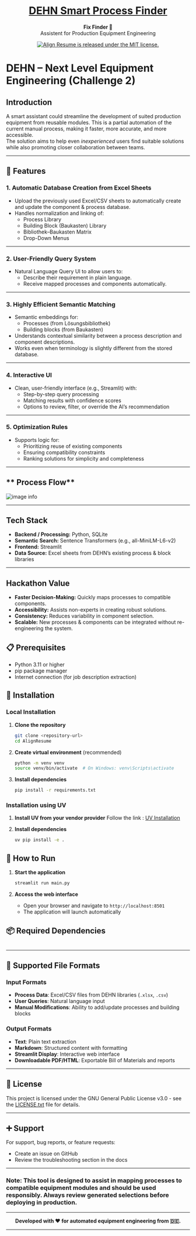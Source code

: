 <h1 align="center">
  <a href="">
    DEHN Smart Process Finder 
  </a>
</h1>
<p align="center">
  <strong>Fix Finder 📑</strong>
  <br>
  Assistent for Production Equipment Engineering
</p>

<p align="center">
  <a href="https://github.com/HaarisIqubal/AlignResume/blob/main/LICENSE.txt">
    <img src="https://img.shields.io/badge/license-GPL3.0-blue.svg" alt="Align Resume is released under the MIT license." />
  </a>
</p>

# **DEHN – Next Level Equipment Engineering (Challenge 2)**

## **Introduction**
A smart assistant could streamline the development of suited production equipment from reusable modules. This is a partial automation of the current manual process, making it faster, more accurate, and more accessible.  
The solution aims to help even *inexperienced* users find suitable solutions while also promoting closer collaboration between teams.

---

## **🚀 Features**

### **1. Automatic Database Creation from Excel Sheets**
- Upload the previously used Excel/CSV sheets to automatically create and update the component & process database.
- Handles normalization and linking of:
  - Process Library
  - Building Block (Baukasten) Library
  - Bibliothek–Baukasten Matrix
  - Drop-Down Menus

---

### **2. User-Friendly Query System**
- Natural Language Query UI to allow users to:
  - Describe their requirement in plain language.
  - Receive mapped processes and components automatically.

---

### **3. Highly Efficient Semantic Matching**
- Semantic embeddings for:
  - Processes (from Lösungsbibliothek)
  - Building blocks (from Baukasten)
- Understands contextual similarity between a process description and component descriptions.
- Works even when terminology is slightly different from the stored database.

---

### **4. Interactive UI**
- Clean, user-friendly interface (e.g., Streamlit) with:
  - Step-by-step query processing
  - Matching results with confidence scores
  - Options to review, filter, or override the AI’s recommendation

---

### **5. Optimization Rules**
- Supports logic for:
  - Prioritizing reuse of existing components
  - Ensuring compatibility constraints
  - Ranking solutions for simplicity and completeness


---

## ** Process Flow**
![image info](./images/process_graph.png)


---

## **Tech Stack**
- **Backend / Processing:** Python, SQLite
- **Semantic Search:** Sentence Transformers (e.g., all-MiniLM-L6-v2)
- **Frontend:** Streamlit
- **Data Source:** Excel sheets from DEHN’s existing process & block libraries

---

## **Hackathon Value**
- **Faster Decision-Making:** Quickly maps processes to compatible components.
- **Accessibility:** Assists non-experts in creating robust solutions.
- **Consistency:** Reduces variability in component selection.
- **Scalable:** New processes & components can be integrated without re-engineering the system.


## 📋 Prerequisites

- Python 3.11 or higher
- pip package manager
- Internet connection (for job description extraction)

## 🔧 Installation

### Local Installation

1. **Clone the repository**
   ```bash
   git clone <repository-url>
   cd AlignResume
   ```

2. **Create virtual environment** (recommended)
   ```bash
   python -m venv venv
   source venv/bin/activate  # On Windows: venv\Scripts\activate
   ```

3. **Install dependencies**
   ```bash
   pip install -r requirements.txt
   ```

### Installation using UV

1. **Install UV from your vendor provider**
   Follow the link : [UV Installation](https://docs.astral.sh/uv/getting-started/installation/)

2. **Install dependencies**
   ```bash
   uv pip install -e .
   ```

## 🚀 How to Run

1. **Start the application**
   ```bash
   streamlit run main.py
   ```

2. **Access the web interface**
   - Open your browser and navigate to `http://localhost:8501`
   - The application will launch automatically

## 📦 Required Dependencies

```

```


---

## 💾 Supported File Formats

### Input Formats
- **Process Data**: Excel/CSV files from DEHN libraries (`.xlsx`, `.csv`)
- **User Queries**: Natural language input
- **Manual Modifications**: Ability to add/update processes and building blocks

### Output Formats
- **Text**: Plain text extraction
- **Markdown**: Structured content with formatting
- **Streamlit Display**: Interactive web interface
- **Downloadable PDF/HTML**: Exportable Bill of Materials and reports

---

## 📄 License

This project is licensed under the GNU General Public License v3.0 - see the [LICENSE.txt](LICENSE.txt) file for details.

---

## ➕ Support

For support, bug reports, or feature requests:
- Create an issue on GitHub
- Review the troubleshooting section in the docs

---

### **Note**: This tool is designed to assist in mapping processes to compatible equipment modules and should be used responsibly. Always review generated selections before deploying in production.

---

<center><strong>Developed with ❤️ for automated equipment engineering from 🇩🇪.</strong></center>


---